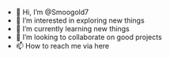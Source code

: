 - 👋 Hi, I’m @Smoogold7
- 👀 I’m interested in exploring new things
- 🌱 I’m currently learning new things
- 💞️ I’m looking to collaborate on good projects 
- 📫 How to reach me via here

<!---
Smoogold7/Smoogold7 is a ✨ special ✨ repository because its `README.md` (this file) appears on your GitHub profile.
You can click the Preview link to take a look at your changes.
--->
